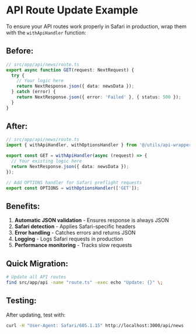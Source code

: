 # API Route Update Example

To ensure your API routes work properly in Safari in production, wrap them with the `withApiHandler` function:

## Before:
```typescript
// src/app/api/news/route.ts
export async function GET(request: NextRequest) {
  try {
    // Your logic here
    return NextResponse.json({ data: newsData });
  } catch (error) {
    return NextResponse.json({ error: 'Failed' }, { status: 500 });
  }
}
```

## After:
```typescript
// src/app/api/news/route.ts
import { withApiHandler, withOptionsHandler } from '@/utils/api-wrapper';

export const GET = withApiHandler(async (request) => {
  // Your existing logic here
  return NextResponse.json({ data: newsData });
});

// Add OPTIONS handler for Safari preflight requests
export const OPTIONS = withOptionsHandler(['GET']);
```

## Benefits:
1. **Automatic JSON validation** - Ensures response is always JSON
2. **Safari detection** - Applies Safari-specific headers
3. **Error handling** - Catches errors and returns JSON
4. **Logging** - Logs Safari requests in production
5. **Performance monitoring** - Tracks slow requests

## Quick Migration:
```bash
# Update all API routes
find src/app/api -name "route.ts" -exec echo "Update: {}" \;
```

## Testing:
After updating, test with:
```bash
curl -H "User-Agent: Safari/605.1.15" http://localhost:3000/api/news
```